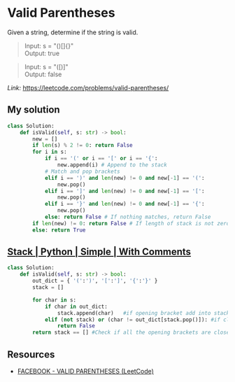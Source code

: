 # Valid Parentheses

Given a string, determine if the string is valid.

> Input: s = "()[]{}"  
> Output: true

> Input: s = "([)]"  
> Output: false

*Link:* https://leetcode.com/problems/valid-parentheses/

## My solution

```python
class Solution:
    def isValid(self, s: str) -> bool:
        new = []
        if len(s) % 2 != 0: return False
        for i in s:
            if i == '(' or i == '[' or i == '{':
                new.append(i) # Append to the stack
            # Match and pop brackets
            elif i == ')' and len(new) != 0 and new[-1] == '(':
                new.pop()
            elif i == ']' and len(new) != 0 and new[-1] == '[':
                new.pop()
            elif i == '}' and len(new) != 0 and new[-1] == '{':
                new.pop()
            else: return False # If nothing matches, return False
        if len(new) != 0: return False # If length of stack is not zero, some bracket didn't match
        else: return True
```

## [Stack | Python | Simple | With Comments](https://leetcode.com/problems/valid-parentheses/discuss/1459641/Stack-or-Python-or-Simple-or-With-Comments)

```python
class Solution:
    def isValid(self, s: str) -> bool:
        out_dict = { '(':')', '[':']', '{':'}' }
        stack = []

        for char in s:
            if char in out_dict:
                stack.append(char)   #if opening bracket add into stack
            elif (not stack) or (char != out_dict[stack.pop()]): #if closing bracket map with the correct opening bracket
                return False
        return stack == [] #Check if all the opening brackets are closed
```

## Resources

- [FACEBOOK - VALID PARENTHESES (LeetCode)](https://www.youtube.com/watch?v=f8Jq8Ibg2Ys)
